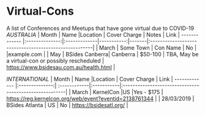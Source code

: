 # Virtual-Cons
A list of Conferences and Meetups that have gone virtual due to COVID-19
*AUSTRALIA*
| Month         | Name           |Location       | Cover Charge  | Notes | Link
| ------------- |:--------------:|:-------------|-----------:|-------|:------------------------------------------------------|
|   March       | Some Town      | Con Name       | No        |  |example.com |
|   May         | BSides Canberra| Canberra      | $50-100    | TBA, May be a virtual-con or possibly rescheduled | https://www.bsidesau.com.au/health.html | 

*INTERNATIONAL*
| Month         | Name           |Location       | Cover Charge  | Link
| ------------- |:--------------:| :------------|:-----------|:-------------------------------------------------------|
|    March      | KernelCon      |US              |Yes - $175 | https://reg.kernelcon.org/web/event?eventid=2138761344 |
|   28/03/2019  | BSides Atlanta | US             | No | https://bsidesatl.org/ |
